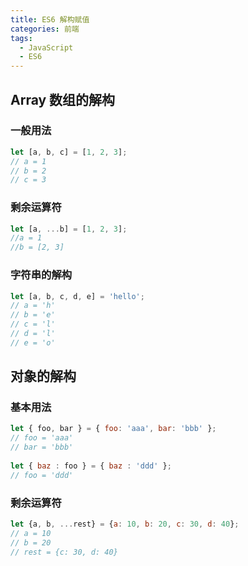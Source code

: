 ```yaml
---
title: ES6 解构赋值
categories: 前端
tags:
  - JavaScript
  - ES6
---
```


## Array 数组的解构

### 一般用法

```js
let [a, b, c] = [1, 2, 3];
// a = 1
// b = 2
// c = 3
```

### 剩余运算符

```js
let [a, ...b] = [1, 2, 3];
//a = 1
//b = [2, 3]
```

### 字符串的解构

```js
let [a, b, c, d, e] = 'hello';
// a = 'h'
// b = 'e'
// c = 'l'
// d = 'l'
// e = 'o'
```

## 对象的解构

### 基本用法

```js
let { foo, bar } = { foo: 'aaa', bar: 'bbb' };
// foo = 'aaa'
// bar = 'bbb'
 
let { baz : foo } = { baz : 'ddd' };
// foo = 'ddd'
```

### 剩余运算符

```js
let {a, b, ...rest} = {a: 10, b: 20, c: 30, d: 40};
// a = 10
// b = 20
// rest = {c: 30, d: 40}
```
